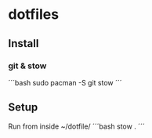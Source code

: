 # dotfiles

## Install
### git & stow
´´´bash
sudo pacman -S git stow
´´´

## Setup
Run from inside ~/dotfile/
´´´bash
stow .
´´´
